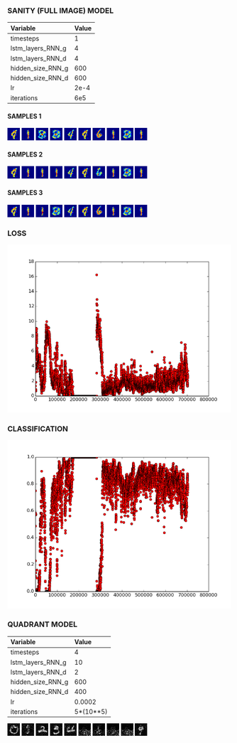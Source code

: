 ### SANITY (FULL IMAGE) MODEL

| Variable          | Value     |
| :---------------- | :---------|
| timesteps         | 1         |
| lstm_layers_RNN_g | 4        |
| lstm_layers_RNN_d | 4         |
| hidden_size_RNN_g | 600       |
| hidden_size_RNN_d | 600       |
| lr                | 2e-4    |
| iterations        | 6e5       |

#### SAMPLES 1

![alt tag](samples/im0_sanity_1.png)
![alt tag](samples/im1_sanity_1.png)
![alt tag](samples/im2_sanity_1.png)
![alt tag](samples/im3_sanity_1.png)
![alt tag](samples/im4_sanity_1.png)
![alt tag](samples/im5_sanity_1.png)
![alt tag](samples/im6_sanity_1.png)
![alt tag](samples/im7_sanity_1.png)
![alt tag](samples/im8_sanity_1.png)
![alt tag](samples/im9_sanity_1.png)

#### SAMPLES 2

![alt tag](samples/im0_sanity_2.png)
![alt tag](samples/im1_sanity_2.png)
![alt tag](samples/im2_sanity_2.png)
![alt tag](samples/im3_sanity_2.png)
![alt tag](samples/im4_sanity_2.png)
![alt tag](samples/im5_sanity_2.png)
![alt tag](samples/im6_sanity_2.png)
![alt tag](samples/im7_sanity_2.png)
![alt tag](samples/im8_sanity_2.png)
![alt tag](samples/im9_sanity_2.png)

#### SAMPLES 3

![alt tag](samples/im0_sanity_3.png)
![alt tag](samples/im1_sanity_3.png)
![alt tag](samples/im2_sanity_3.png)
![alt tag](samples/im3_sanity_3.png)
![alt tag](samples/im4_sanity_3.png)
![alt tag](samples/im5_sanity_3.png)
![alt tag](samples/im6_sanity_3.png)
![alt tag](samples/im7_sanity_3.png)
![alt tag](samples/im8_sanity_3.png)
![alt tag](samples/im9_sanity_3.png)

### LOSS

![alt tag](loss.png)

### CLASSIFICATION

![alt tag](classification.png)

### QUADRANT MODEL

| Variable          | Value     |
| :---------------- | :---------|
| timesteps         | 4         |
| lstm_layers_RNN_g | 10        |
| lstm_layers_RNN_d | 2         |
| hidden_size_RNN_g | 600       |
| hidden_size_RNN_d | 400       |
| lr                | 0.0002    |
| iterations        | 5*(10**5) |

![alt tag](quadrant_samples/0.png)
![alt tag](quadrant_samples/1.png)
![alt tag](quadrant_samples/2.png)
![alt tag](quadrant_samples/3.png)
![alt tag](quadrant_samples/4.png)
![alt tag](quadrant_samples/5.png)
![alt tag](quadrant_samples/6.png)
![alt tag](quadrant_samples/7.png)
![alt tag](quadrant_samples/8.png)
![alt tag](quadrant_samples/9.png)


